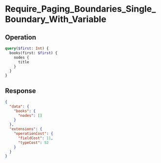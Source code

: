 # Require_Paging_Boundaries_Single_Boundary_With_Variable

## Operation

```graphql
query($first: Int) {
  books(first: $first) {
    nodes {
      title
    }
  }
}
```

## Response

```json
{
  "data": {
    "books": {
      "nodes": []
    }
  },
  "extensions": {
    "operationCost": {
      "fieldCost": 11,
      "typeCost": 52
    }
  }
}
```

